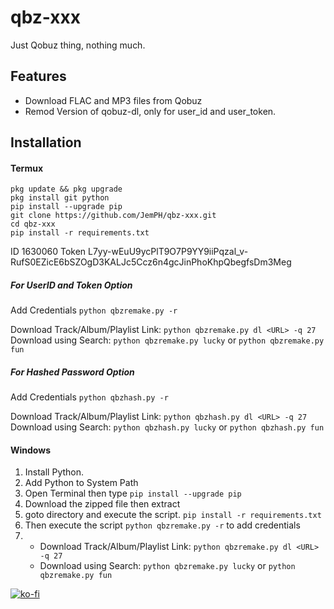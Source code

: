# qbz-xxx
Just Qobuz thing, nothing much.

## Features
* Download FLAC and MP3 files from Qobuz
* Remod Version of qobuz-dl, only for user_id and user_token.

## Installation
#### Termux

`pkg update && pkg upgrade`<br>
`pkg install git python`<br>
`pip install --upgrade pip`<br>
`git clone https://github.com/JemPH/qbz-xxx.git`<br>
`cd qbz-xxx`<br>
`pip install -r requirements.txt`<br>

ID 
1630060
Token 
L7yy-wEuU9ycPlT9O7P9YY9iiPqzal_v-RufS0EZicE6bSZOgD3KALJc5Ccz6n4gcJinPhoKhpQbegfsDm3Meg


##### For UserID and Token Option<br>
Add Credentials `python qbzremake.py -r`<br>

Download Track/Album/Playlist Link: `python qbzremake.py dl <URL> -q 27`<br>
Download using Search: `python qbzremake.py lucky` or `python qbzremake.py fun`<br>

##### For Hashed Password Option<br>
Add Credentials `python qbzhash.py -r`<br>

Download Track/Album/Playlist Link: `python qbzhash.py dl <URL> -q 27`<br>
Download using Search: `python qbzhash.py lucky` or `python qbzhash.py fun`<br>

#### Windows
1. Install Python.
2. Add Python to System Path
3. Open Terminal then type `pip install --upgrade pip`
4. Download the zipped file then extract
5. goto directory and execute the script. `pip install -r requirements.txt`
6. Then execute the script `python qbzremake.py -r` to add credentials
7. * Download Track/Album/Playlist Link: `python qbzremake.py dl <URL> -q 27`
   * Download using Search: `python qbzremake.py lucky` or `python qbzremake.py fun`

[![ko-fi](https://ko-fi.com/img/githubbutton_sm.svg)](https://ko-fi.com/O4O3D65S3)
